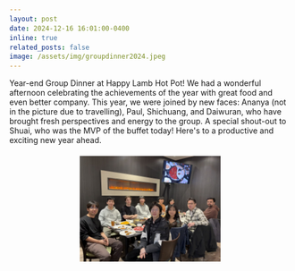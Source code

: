 ```yaml
---
layout: post
date: 2024-12-16 16:01:00-0400
inline: true
related_posts: false
image: /assets/img/groupdinner2024.jpeg
---
```


Year-end Group Dinner at Happy Lamb Hot Pot! We had a wonderful afternoon celebrating the achievements of the year with great food and even better company. This year, we were joined by new faces: Ananya (not in the picture due to travelling), Paul, Shichuang, and Daiwuran, who have brought fresh perspectives and energy to the group. A special shout-out to Shuai, who was the MVP of the buffet today! Here's to a productive and exciting new year ahead.

<div style="text-align: center; margin: 20px 0;">
  <img src="/assets/img/groupdinner2024.jpeg" alt="Year-end Group Dinner" style="width:50%; height:auto; display:block; margin:auto;" />
</div>
